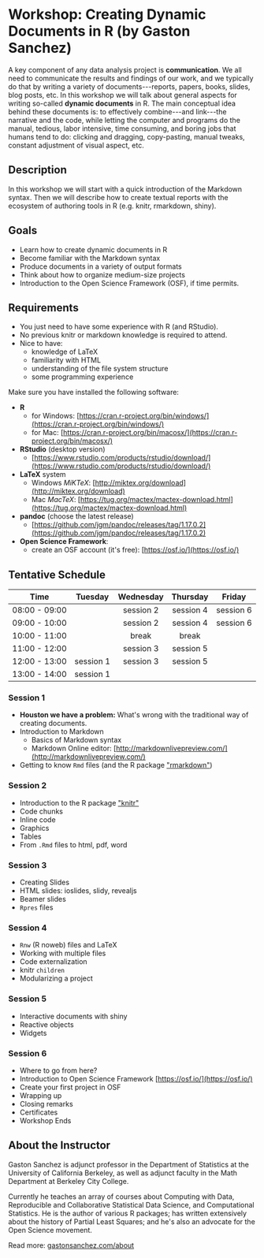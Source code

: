 # Workshop: Creating Dynamic Documents in R (by Gaston Sanchez)

A key component of any data analysis project is __communication__.
We all need to communicate the results and findings of our work, and
we typically do that by writing a variety of documents---reports, papers, 
books, slides, blog posts, etc. In this workshop we will talk about
general aspects for writing so-called __dynamic documents__ in R. 
The main conceptual idea behind these documents is: to effectively 
combine---and link---the narrative and the code, while letting the
computer and programs do the manual, tedious, labor intensive,
time consuming, and boring jobs that humans tend to do: clicking and dragging, 
copy-pasting, manual tweaks, constant adjustment of visual aspect, etc.


## Description

In this workshop we will start with a quick introduction of the Markdown 
syntax. Then we will describe how to create textual reports with the ecosystem 
of authoring tools in R (e.g. knitr, rmarkdown, shiny). 


## Goals

- Learn how to create dynamic documents in R
- Become familiar with the Markdown syntax
- Produce documents in a variety of output formats
- Think about how to organize medium-size projects
- Introduction to the Open Science Framework (OSF), if time permits.


## Requirements

- You just need to have some experience with R (and RStudio).
- No previous knitr or markdown knowledge is required to attend.
- Nice to have:
    + knowledge of LaTeX
    + familiarity with HTML
    + understanding of the file system structure
    + some programming experience

Make sure you have installed the following software:

- __R__
	+ for Windows: [https://cran.r-project.org/bin/windows/](https://cran.r-project.org/bin/windows/)
	+ for Mac: [https://cran.r-project.org/bin/macosx/](https://cran.r-project.org/bin/macosx/)
- __RStudio__ (desktop version)
	+ [https://www.rstudio.com/products/rstudio/download/](https://www.rstudio.com/products/rstudio/download/)
- __LaTeX__ system
	+ Windows _MiKTeX_: [http://miktex.org/download](http://miktex.org/download)
	+ Mac _MacTeX_: [https://tug.org/mactex/mactex-download.html](https://tug.org/mactex/mactex-download.html)
- __pandoc__ (choose the latest release)
	+ [https://github.com/jgm/pandoc/releases/tag/1.17.0.2](https://github.com/jgm/pandoc/releases/tag/1.17.0.2)
- __Open Science Framework__:
	+ create an OSF account (it's free): [https://osf.io/](https://osf.io/)


## Tentative Schedule

|    Time       | Tuesday   | Wednesday   | Thursday   |  Friday    |
|:-------------:|:---------:|:-----------:|:----------:|:----------:|
| 08:00 - 09:00 |           | session 2   | session 4  | session 6  |
| 09:00 - 10:00 |           | session 2   | session 4  | session 6  |
| 10:00 - 11:00 |           | break       | break      |            |
| 11:00 - 12:00 |           | session 3   | session 5  |            |
| 12:00 - 13:00 | session 1 | session 3   | session 5  |            |
| 13:00 - 14:00 | session 1 |             |            |            |



### Session 1

- __Houston we have a problem:__ What's wrong with the traditional way
of creating documents.
- Introduction to Markdown
	+ Basics of Markdown syntax
	+ Markdown Online editor: [http://markdownlivepreview.com/](http://markdownlivepreview.com/)
- Getting to know `Rmd` files (and the R package ["rmarkdown"](http://rmarkdown.rstudio.com/))

### Session 2

- Introduction to the R package ["knitr"](http://yihui.name/knitr/)
- Code chunks
- Inline code
- Graphics
- Tables
- From `.Rmd` files to html, pdf, word

### Session 3

- Creating Slides
- HTML slides: ioslides, slidy, revealjs
- Beamer slides
- `Rpres` files

### Session 4

- `Rnw` (R noweb) files and LaTeX
- Working with multiple files
- Code externalization
- knitr `children`
- Modularizing a project

### Session 5

- Interactive documents with shiny
- Reactive objects
- Widgets

### Session 6

- Where to go from here?
- Introduction to Open Science Framework [https://osf.io/](https://osf.io/)
- Create your first project in OSF
- Wrapping up
- Closing remarks
- Certificates
- Workshop Ends


## About the Instructor

Gaston Sanchez is adjunct professor in the Department of Statistics at the
University of California Berkeley, as well as adjunct faculty in the 
Math Department at Berkeley City College.

Currently he teaches an array of courses about Computing with Data,
Reproducible and Collaborative Statistical Data Science, and Computational 
Statistics. He is the author of various R packages; has written extensively 
about the history of Partial Least Squares; and he's also an advocate for the 
Open Science movement.

Read more: [gastonsanchez.com/about](http://gastonsanchez.com/about)
